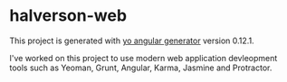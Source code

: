# halverson-web

This project is generated with [yo angular generator](https://github.com/yeoman/generator-angular)
version 0.12.1.

I've worked on this project to use modern web application devleopment tools such as Yeoman, Grunt, Angular, Karma, Jasmine and Protractor.
